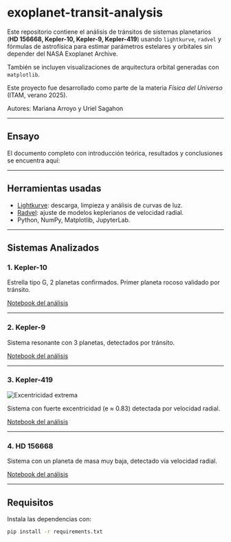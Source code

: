 # exoplanet-transit-analysis

Este repositorio contiene el análisis de tránsitos de sistemas planetarios (**HD 156668, Kepler-10, Kepler-9, Kepler-419**) usando `lightkurve`, `radvel` y fórmulas de astrofísica para estimar parámetros estelares y orbitales sin depender del NASA Exoplanet Archive.

También se incluyen visualizaciones de arquitectura orbital generadas con `matplotlib`.

Este proyecto fue desarrollado como parte de la materia *Física del Universo* (ITAM, verano 2025).

Autores: Mariana Arroyo y Uriel Sagahon

---

##  Ensayo

El documento completo con introducción teórica, resultados y conclusiones se encuentra aquí:



---

## Herramientas usadas

- [Lightkurve](https://docs.lightkurve.org/): descarga, limpieza y análisis de curvas de luz.
- [Radvel](https://radvel.readthedocs.io/): ajuste de modelos keplerianos de velocidad radial.
- Python, NumPy, Matplotlib, JupyterLab.

---

## Sistemas Analizados

### 1. Kepler-10

Estrella tipo G, 2 planetas confirmados. Primer planeta rocoso validado por tránsito.

[Notebook del análisis](notebooks/Kepler-10.ipynb)

---

### 2. Kepler-9

Sistema resonante con 3 planetas, detectados por tránsito.

[Notebook del análisis](notebooks/Kepler-9.ipynb)

---

### 3. Kepler-419
![Excentricidad extrema](figures/arquitectura_kepler419.png)

Sistema con fuerte excentricidad (e ≈ 0.83) detectada por velocidad radial.

[Notebook del análisis](notebooks/kepler-419.ipynb)

---

### 4. HD 156668

Sistema con un planeta de masa muy baja, detectado vía velocidad radial.

[Notebook del análisis](notebooks/HD156668.ipynb)

---

## Requisitos

Instala las dependencias con:

```bash
pip install -r requirements.txt
